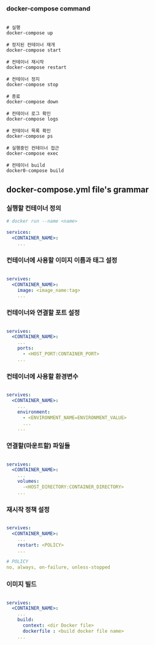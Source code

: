 ### docker-compose command

``` shell

# 실행
docker-compose up

# 정지된 컨테이너 재개
docker-compose start

# 컨테이너 재시작
docker-compose restart

# 컨테이너 정지
docker-compose stop

# 종료
docker-compose down

# 컨테이너 로그 확인
docker-compose logs

# 컨테이너 목록 확인
docker-compose ps

# 실행중인 컨테이너 접근
docker-compose exec

# 컨테이너 build
docker0-compose build
```

## docker-compose.yml file's grammar

### 실행할 컨테이너 정의

``` yaml
# docker run --name <name> 

services:
  <CONTAINER_NAME>: 
    ...
```

### 컨테이너에 사용할 이미지 이름과 태그 설정
``` yaml

servives:
  <CONTAINER_NAME>:
    image: <image_name:tag>
    ...
```

### 컨테이너와 연결할 포트 설정
``` yaml

servives:
  <CONTAINER_NAME>:
    ...
    ports:
      - <HOST_PORT:CONTAINER_PORT>
    ...
```

### 컨테이너에 사용할 환경변수
``` yaml

servives:
  <CONTAINER_NAME>:
    ...
    environment:
      - <ENVIRONMENT_NAME=ENVIRONMENT_VALUE>
      ...
    ...
```

### 연결할(마운트할) 파일들
``` yaml

servives:
  <CONTAINER_NAME>:
    ...
    volumes:
      -<HOST_DIRECTORY:CONTAINER_DIRECTORY>
    ...
```

### 재시작 정책 설정
``` yaml

servives:
  <CONTAINER_NAME>:
    ...
    restart: <POLICY>
    ...

# POLICY
no, always, on-failure, unless-stopped
```

### 이미지 빌드
``` yaml

servives:
  <CONTAINER_NAME>:
    ...
    build:
      context: <dir Docker file>
      dockerfile : <build docker file name>
    ...
```